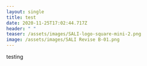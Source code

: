 ```yaml
---
layout: single
title: test
date: 2020-11-25T17:02:44.717Z
header: " "
teaser: /assets/images/SALI-logo-square-mini-2.png
image: /assets/images/SALI Revise B-01.png
---
```

testing